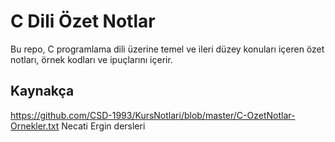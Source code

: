 # C Dili Özet Notlar

Bu repo, C programlama dili üzerine temel ve ileri düzey konuları içeren özet notları, örnek kodları ve ipuçlarını içerir.




## Kaynakça

https://github.com/CSD-1993/KursNotlari/blob/master/C-OzetNotlar-Ornekler.txt
Necati Ergin dersleri